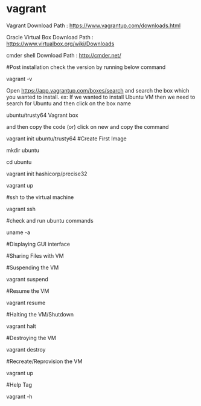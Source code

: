 # vagrant
Vagrant Download Path : https://www.vagrantup.com/downloads.html

Oracle Virtual Box Download Path : https://www.virtualbox.org/wiki/Downloads

cmder shell Download Path : http://cmder.net/

#Post installation check the version by running below command

vagrant -v

Open https://app.vagrantup.com/boxes/search and search the box which you wanted to install. ex: If we wanted to install Ubuntu VM then we need to search for Ubuntu and then click on the box name

ubuntu/trusty64 Vagrant box

and then copy the code (or) click on new and copy the command

vagrant init ubuntu/trusty64
#Create First Image

mkdir ubuntu

cd ubuntu

vagrant init hashicorp/precise32

vagrant up

#ssh to the virtual machine

vagrant ssh

#check and run ubuntu commands

uname -a

#Displaying GUI interface

#Sharing Files with VM

#Suspending the VM

vagrant suspend

#Resume the VM

vagrant resume

#Halting the VM/Shutdown

vagrant halt

#Destroying the VM

vagrant destroy

#Recreate/Reprovision the VM

vagrant up

#Help Tag

vagrant -h
